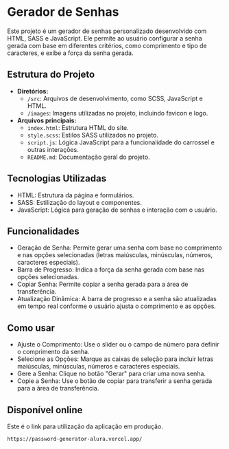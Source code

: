 # Gerador de Senhas

Este projeto é um gerador de senhas personalizado desenvolvido com HTML, SASS e JavaScript. Ele permite ao usuário configurar a senha gerada com base em diferentes critérios, como comprimento e tipo de caracteres, e exibe a força da senha gerada.

## Estrutura do Projeto

- **Diretórios:**
  - `/src`: Arquivos de desenvolvimento, como SCSS, JavaScript e HTML.
  - `/images`: Imagens utilizadas no projeto, incluindo favicon e logo.
- **Arquivos principais:**
  - `index.html`: Estrutura HTML do site.
  - `style.scss`: Estilos SASS utilizados no projeto.
  - `script.js`: Lógica JavaScript para a funcionalidade do carrossel e outras interações.
  - `README.md`: Documentação geral do projeto.

## Tecnologias Utilizadas

- HTML: Estrutura da página e formulários.
- SASS: Estilização do layout e componentes.
- JavaScript: Lógica para geração de senhas e interação com o usuário.

## Funcionalidades

- Geração de Senha: Permite gerar uma senha com base no comprimento e nas opções selecionadas (letras maiúsculas, minúsculas, números, caracteres especiais).
- Barra de Progresso: Indica a força da senha gerada com base nas opções selecionadas.
- Copiar Senha: Permite copiar a senha gerada para a área de transferência.
- Atualização Dinâmica: A barra de progresso e a senha são atualizadas em tempo real conforme o usuário ajusta o comprimento e as opções.

## Como usar

- Ajuste o Comprimento: Use o slider ou o campo de número para definir o comprimento da senha.
- Selecione as Opções: Marque as caixas de seleção para incluir letras maiúsculas, minúsculas, números e caracteres especiais.
- Gere a Senha: Clique no botão "Gerar" para criar uma nova senha.
- Copie a Senha: Use o botão de copiar para transferir a senha gerada para a área de transferência.

## Disponível online
Este é o link para utilização da aplicação em produção.

```bash
https://password-generator-alura.vercel.app/
```